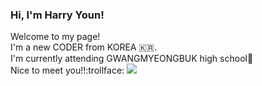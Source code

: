 ### Hi, I'm Harry Youn!
Welcome to my page!                                                                                                                                          
I'm a new CODER from KOREA :kr:.                                                                              
I'm currently attending GWANGMYEONGBUK high school:school:                                                                
Nice to meet you!!:trollface:
<img src="https://img.shields.io/badge/Scss-red?style=flat&logo=Sass&logoColor=00979D"/>



<!--
**Younseungeun/Younseungeun** is a ✨ _special_ ✨ repository because its `README.md` (this file) appears on your GitHub profile.

Here are some ideas to get you started:

- 🔭 I’m currently working on ...
- 🌱 I’m currently learning ...
- 👯 I’m looking to collaborate on ...
- 🤔 I’m looking for help with ...
- 💬 Ask me about ...
- 📫 How to reach me: ...
- 😄 Pronouns: ...
- ⚡ Fun fact: ...
-->
